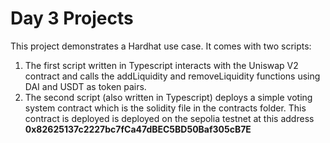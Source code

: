 # Day 3 Projects

This project demonstrates a Hardhat use case. It comes with two scripts:
1. The first script written in Typescript interacts with the Uniswap V2 contract and calls the addLiquidity and removeLiquidity functions using DAI and USDT as token pairs.
2. The second script (also written in Typescript) deploys a simple voting system contract which is the solidity file in the contracts folder. This contract is deployed is deployed on the sepolia testnet at this address **0x82625137c2227bc7fCa47dBEC5BD50Baf305cB7E**